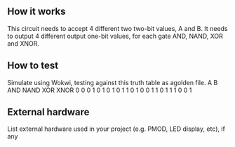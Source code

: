 <!---

This file is used to generate your project datasheet. Please fill in the information below and delete any unused
sections.

You can also include images in this folder and reference them in the markdown. Each image must be less than
512 kb in size, and the combined size of all images must be less than 1 MB.
-->

## How it works

This circuit needs to accept 4 different two two-bit values, A and B. It needs to output 4 different output one-bit values, for each gate AND, NAND, XOR and XNOR.

## How to test
Simulate using Wokwi, testing against this truth table as agolden file.
A	B	AND	NAND	XOR	XNOR
0	0	 0	 1	   0	  1
0	1	 0	 1	   1	  0
1	0	 0	 1	   1	  0
1	1	 1	 0	   0	  1

## External hardware

List external hardware used in your project (e.g. PMOD, LED display, etc), if any
